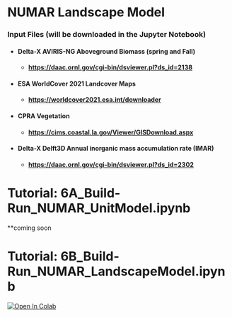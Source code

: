 # NUMAR Landscape Model

### Input Files (will be downloaded in the Jupyter Notebook)

- #### Delta-X AVIRIS-NG Aboveground Biomass (spring and Fall)
    - #### https://daac.ornl.gov/cgi-bin/dsviewer.pl?ds_id=2138
- #### ESA WorldCover 2021 Landcover Maps
    - #### https://worldcover2021.esa.int/downloader
- #### CPRA Vegetation
    - #### https://cims.coastal.la.gov/Viewer/GISDownload.aspx
- #### Delta-X Delft3D Annual inorganic mass accumulation rate (IMAR)
    - #### https://daac.ornl.gov/cgi-bin/dsviewer.pl?ds_id=2302
    
# Tutorial: 6A_Build-Run_NUMAR_UnitModel.ipynb    
**coming soon


# Tutorial: 6B_Build-Run_NUMAR_LandscapeModel.ipynb
[![Open In Colab](https://colab.research.google.com/assets/colab-badge.svg)](https://colab.research.google.com/github/ornldaac/deltax_workshop_2024/blob/main/tutorials/6_NUMARModel/Landscape_example/6B_Build-Run_NUMAR_LandscapeModel.ipynb)
